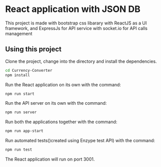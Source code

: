 # React application with JSON DB

This project is made with bootstrap css libarary with ReactJS as a UI framework, and ExpressJs for API service with socket.io for API calls management

## Using this project

Clone the project, change into the directory and install the dependencies.

```bash
cd Currency-Converter
npm install
```

Run the React application on its own with the command:

```bash
npm run start
```

Run the API server on its own with the command:

```bash
npm run server
```

Run both the applications together with the command:

```bash
npm run app-start
```
Run automated tests()created using Enzype test API) with the command:

```bash
npm run test
```
The React application will run on port 3001.